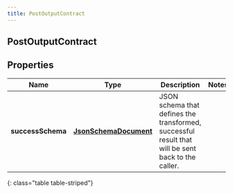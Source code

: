 ```yaml
---
title: PostOutputContract
---
```

## PostOutputContract


## Properties

| Name | Type | Description | Notes |
| ------------ | ------------- | ------------- | ------------- |
| **successSchema** | [**JsonSchemaDocument**](JsonSchemaDocument.html) | JSON schema that defines the transformed, successful result that will be sent back to the caller. |  |
{: class="table table-striped"}



